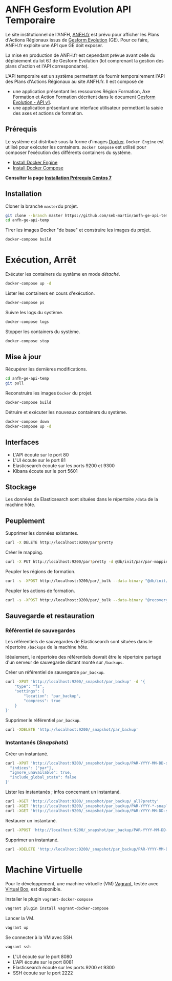 
# ANFH Gesform Evolution API Temporaire

Le site institutionnel de l'ANFH, [ANFH.fr](http://www.anfh.fr) est prévu pour afficher les Plans d'Actions Régionaux issus de [Gesform Evolution](http://gesform.anfh.fr) (GE).
Pour ce faire, ANFH.fr exploite une API que GE doit exposer.

La mise en production de ANFH.fr est cependant prévue avant celle du déploiement du lot 6.1 de Gesform Evolution (lot comprenant la gestion des plans d'action et l'API correspondante).

L'API temporaire est un système permettant de fournir temporairement l'API des Plans d'Actions Régionaux au site ANFH.fr.
Il est composé de

- une application présentant les ressources Région Formation, Axe Formation et Action Formation décritent dans le document [Gesform Evolution - API v1](https://docs.google.com/document/d/1mGhBQKpE_jTKBTFomEtEWp3L7fZFS5dYFgcQWklF6lk/edit?usp=sharing).
- une application présentant une interface utilisateur permettant la saisie des axes et actions de formation.


## Prérequis

Le système est distribué sous la forme d'images [Docker](https://www.docker.com/).
`Docker Engine` est utilisé pour exécuter les containers.
`Docker Compose` est utilisé pour composer l'exécution des différents containers du système.

- [Install Docker Engine](https://docs.docker.com/engine/installation/)
- [Install Docker Compose](https://docs.docker.com/compose/install/)

**Consulter la page [Installation Prérequis Centos 7](https://github.com/seb-martin/anfh-ge-api-temp/wiki/Installation-Pr%C3%A9requis-Centos-7)**


## Installation

Cloner la branche `master`du projet.

```sh
git clone --branch master https://github.com/seb-martin/anfh-ge-api-temp.git
cd anfh-ge-api-temp
```

Tirer les images Docker "de base" et construire les images du projet.

```sh
docker-compose build
```

# Exécution, Arrêt

Exécuter les containers du système en mode *détaché*.

```sh
docker-compose up -d
```

Lister les containers en cours d'exécution.

```sh
docker-compose ps
```

Suivre les logs du système.

```sh
docker-compose logs
```

Stopper les containers du système.

```sh
docker-compose stop
```


## Mise à jour

Récupérer les dernières modifications.

```sh
cd anfh-ge-api-temp
git pull
```

Reconstruire les images `Docker` du projet.

```sh
docker-compose build
```

Détruire et exécuter les nouveaux containers du système.

```sh
docker-compose down
docker-compose up -d
```

## Interfaces

- L'API écoute sur le port 80
- L'UI écoute sur le port 81
- Elasticsearch écoute sur les ports 9200 et 9300
- Kibana écoute sur le port 5601

## Stockage

Les données de Elasticsearch sont situées dans le répertoire `/data` de la machine hôte.

## Peuplement

Supprimer les données existantes.

```sh
curl -X DELETE http://localhost:9200/par?pretty
```

Créer le mapping.

```sh
curl -X PUT http://localhost:9200/par?pretty -d @db/init/par/par-mappings.json
```

Peupler les régions de formation.

```sh
curl -s -XPOST http://localhost:9200/par/_bulk --data-binary "@db/init/par/regions.json"
```

Peupler les actions de formation.

```sh
curl -s -XPOST http://localhost:9200/par/_bulk --data-binary "@recovery/es-bulk/actions.json"
```

## Sauvegarde et restauration

### Référentiel de sauvegardes

Les référentiels de sauvegardes de Elasticsearch sont situées dans le répertoire `/backups` de la machine hôte.

Idéalement, le répertoire des référentiels devrait être le répertoire partagé
d'un serveur de sauvegarde distant monté sur `/backups`.


Créer un référentiel de sauvegarde `par_backup`.

```sh
curl -XPUT 'http://localhost:9200/_snapshot/par_backup' -d '{
    "type": "fs",
    "settings": {
        "location": "par_backup",
        "compress": true
    }
}'
```

Supprimer le référentiel `par_backup`.

```sh
curl -XDELETE 'http://localhost:9200/_snapshot/par_backup'
```


### Instantanés (*Snapshots*)

Créer un instantané.

```sh
curl -XPUT 'http://localhost:9200/_snapshot/par_backup/PAR-YYYY-MM-DD-snap?pretty&wait_for_completion=true' -d '{
  "indices": ["par"],
  "ignore_unavailable": true,
  "include_global_state": false
}'
```

Lister les instantanés ; infos concernant un instantané.

```sh
curl -XGET 'http://localhost:9200/_snapshot/par_backup/_all?pretty'
curl -XGET 'http://localhost:9200/_snapshot/par_backup/PAR-YYYY-*-snap?pretty'
curl -XGET 'http://localhost:9200/_snapshot/par_backup/PAR-YYYY-MM-DD-snap?pretty'
```

Restaurer un instantané.

```sh
curl -XPOST 'http://localhost:9200/_snapshot/par_backup/PAR-YYYY-MM-DD-snap/_restore?pretty'
```

Supprimer un instantané.

```sh
curl -XDELETE 'http://localhost:9200/_snapshot/par_backup/PAR-YYYY-MM-DD-snap?pretty'
```


# Machine Virtuelle

Pour le développement, une machine virtuelle (VM) [Vagrant](https://www.vagrantup.com/), testée avec [Virtual Box](https://www.virtualbox.org/), est disponible.


Installer le plugin `vagrant-docker-compose`

```sh
vagrant plugin install vagrant-docker-compose
```

Lancer la VM.

```sh
vagrant up
```

Se connecter à la VM avec SSH.

```sh
vagrant ssh
```

- L'UI écoute sur le port 8080
- L'API écoute sur le port 8081
- Elasticsearch écoute sur les ports 9200 et 9300
- SSH écoute sur le port 2222
